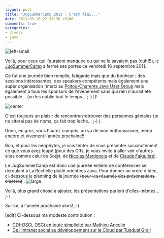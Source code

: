 ```yaml
---
layout: post
title: "JugSummerCamp 2011 : C'est fini..."
date: 2011-09-18 22:10:30 +0100
comments: true
categories: 
- divers
- java
---
```

![left-small](http://4.bp.blogspot.com/-NhxpR0-3rBg/TnYMk4tcUDI/AAAAAAAAAbI/6GIdzOKCCtM/s1600/jugsummercamp2011-h.png)

Voilà, pour ceux qui l'auraient manquée ou qui ne le savaient pas (ouh!!!), le [JugSummerCamp](http://www.jugsummercamp.org/) a fermé ses portes ce vendredi 16 septembre 2011.

Ce fut une journée bien remplie, fatigante mais que du bonheur : des sessions intéressantes, des speakers compétents mais également une super organisation (merci au [Poitou-Charente Java User Group](http://www.poitoucharentesjug.org/) mais également à tous les sponsors de l'évènement sans qui rien n'aurait été possible... (on les oublie tout le temps... ;-) ))!

![center](http://1.bp.blogspot.com/-GVImey5ZDCM/TnYM0eKSWzI/AAAAAAAAAbM/rYl-lDH4DYk/s1600/customLogo.gif.png)

C'est toujours un plaisir de rencontrer/retrouver des personnes géniales (je ne citerai pas de noms, ça fait trop lèche... ;-) ).

Donc, en gros, vous l'aurez compris, au vu de mon enthousiasme, merci encore et vivement l'année prochaine!!

<!--more -->

Bon, et pour les néophytes, je vais tenter de vous présenter succinctement ce que vous avez loupé (pour des CRs, je vous invite à aller voir d'autres sites comme celui de So@t, de [Nicolas Martignole](http://www.touilleur-express.fr/) et de [Claude Falguière](http://cfalguiere.wordpress.com/2011/09/17/le-jug-summer-camp-cest-fini-pour-cette-annee/)).

Le JugSummerCamp est donc une journée entière de conférences se déroulant à La Rochelle plutôt orientées Java.
Pour donner un ordre d'idée, ci-dessous le planning de la journée ~~(pour les résumés des présentations, c'est ici)~~ :
![large](http://1.bp.blogspot.com/-pZxE-O4uYEY/TnYRCzoJoxI/AAAAAAAAAbY/zcPDT6Nq7fA/s1600/planning.png)

Voilà, plus grand chose à ajouter, les présentations parlent d'elles-mêmes... ;-)

Sur ce, à l'année prochaine alors! ;-)

[edit]
Ci-dessous ma modeste contribution :

* [CDI-OSGi, OSGi en toute simplicité par Mathieu Ancelin](http://blog.soat.fr/2011/09/jugsummercamp-cdi-osgi-osgi-en-toute-simplicite-par-mathieu-ancelin/)
* [De l’intranet social au développement sur le Cloud par Tugdual Grall](http://blog.soat.fr/2011/09/jugsummercamp-de-lintranet-social-au-developpement-sur-le-cloud-par-tugdual-grall/)
